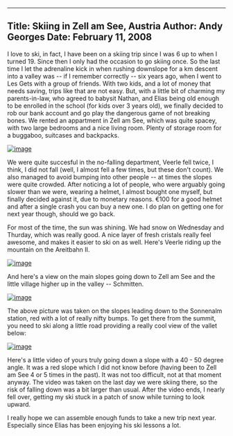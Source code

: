 -----
Title:  Skiing in Zell am See, Austria
Author: Andy Georges
Date: February 11, 2008
----







I love to ski, in fact, I have been on a skiing trip since I was 6 up to
when I turned 19. Since then I only had the occasion to go skiing once.
So the last time I let the adrenaline kick in when rushing downslope for
a km descent into a valley was -- if I remember correctly -- six years
ago, when I went to Les Gets with a group of friends. With two kids, and
a lot of money that needs saving, trips like that are not easy. But,
with a little bit of charming my parents-in-law, who agreed to babysit
Nathan, and Elias being old enough to be enrolled in the school (for
kids over 3 years old), we finally decided to rob our bank account and
go play the dangerous game of not breaking bones. We rented an
appartment in Zell am See, which was quite spacey, with two large
bedrooms and a nice living room. Plenty of storage room for a buggaboo,
suitcases and backpacks.


[![image](A182F9EA-0437-4BF8-BA83-D7EA61D9AFC0-1.jpg)](http://www.flickr.com/photos/itkovian/2256922453/)


We were quite succesful in the no-falling department, Veerle fell twice,
I think, I did not fall (well, I almost fell a few times, but these
don't count). We also managed to avoid bumping into other people -- at
times the slopes were quite crowded. After noticing a lot of people, who
were arguably going slower than we were, wearing a helmet, I almost
bought one myself, but finally decided against it, due to monetary
reasons. €100 for a good helmet and after a single crash you can buy a
new one. I do plan on getting one for next year though, should we go
back.


For most of the time, the sun was shining. We had snow on Wednesday and
Thurday, which was really good. A nice layer of fresh cristals really
feel awesome, and makes it easier to ski on as well. Here's Veerle
riding up the mountain on the Areitbahn II.


[![image](A182F9EA-0437-4BF8-BA83-D7EA61D9AFC0-2.jpg)](http://www.flickr.com/photos/itkovian/2257720352/)


And here's a view on the main slopes going down to Zell am See and the
little village higher up in the valley -- Schmitten.


[![image](A182F9EA-0437-4BF8-BA83-D7EA61D9AFC0-3.jpg)](http://www.flickr.com/photos/itkovian/2257721812/)


The above picture was taken on the slopes leading down to the Sonnenalm
station, red with a lot of really nifty bumps. To get there from the
summit, you need to ski along a little road providing a really cool view
of the vallet below:


[![image](A182F9EA-0437-4BF8-BA83-D7EA61D9AFC0-4.jpg)](http://www.flickr.com/photos/itkovian/2256922255/)


Here's a little video of yours truly going down a slope with a 40 - 50
degree angle. It was a red slope which I did not know before (having
been to Zell am See 4 or 5 times in the past). It was not too difficult,
not at that moment anyway. The video was taken on the last day we were
skiing there, so the risk of falling down was a bit larger than usual.
After the video ends, I nearly fell over, getting my ski stuck in a
patch of snow while turning to look upward.


I really hope we can assemble enough funds to take a new trip next year.
Especially since Elias has been enjoying his ski lessons a lot.





